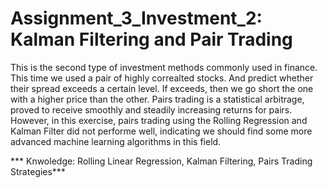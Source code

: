 # Assignment_3_Investment_2: Kalman Filtering and Pair Trading

This is the second type of investment methods commonly used in finance. This time we used a pair of highly correalted stocks. And predict whether 
their spread exceeds a certain level. If exceeds, then we go short the one with a higher price than the other. Pairs trading is a statistical
arbitrage, proved to receive smoothly and steadily increasing returns for pairs. However, in this exercise, pairs trading using the Rolling Regression
and Kalman Filter did not performe well, indicating we should find some more advanced machine learning algorithms in this field.

*** Knwoledge: Rolling Linear Regression, Kalman Filtering, Pairs Trading Strategies***


